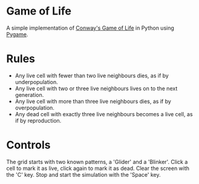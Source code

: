 # Game of Life
A simple implementation of [Conway's Game of Life](https://en.wikipedia.org/wiki/Conway%27s_Game_of_Life) in Python using [Pygame](https://www.pygame.org/news).

# Rules
* Any live cell with fewer than two live neighbours dies, as if by underpopulation.
* Any live cell with two or three live neighbours lives on to the next generation.
* Any live cell with more than three live neighbours dies, as if by overpopulation.
* Any dead cell with exactly three live neighbours becomes a live cell, as if by reproduction.

# Controls
The grid starts with two known patterns, a 'Glider' and a 'Blinker'.
Click a cell to mark it as live, click again to mark it as dead.
Clear the screen with the 'C' key.
Stop and start the simulation with the 'Space' key.
